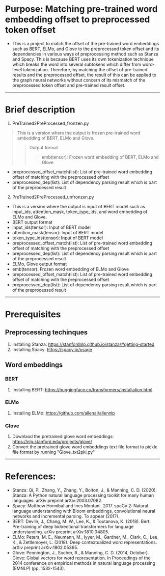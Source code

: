 # Purpose: Matching pre-trained word embedding offset to preprocessed token offset
- This is a project to match the offset of the pre-trained word embeddings such as BERT, ELMo, and Glove to the preprocessed token offset and its dependencies in various ways of preprocessing method such as Stanza and Spacy. This is because BERT uses its own tokenization technique which breaks the word into several subtokens which differ from word-level tokenization. Therefore, by matching the offset of pre-trained results and the preprocessed offset, the result of this can be applied to the graph neural networks without concern of its mismatch of the preprocessed token offset and pre-trained result offset.

- - - -

# Brief description
1. PreTrained2PreProcessed_fronzen.py
> This is a version where the output is frozen pre-trained word embedding of BERT, ELMo and Glove.
>> Output format
>>> emb(tensor): Frozen word embedding of BERT, ELMo and Glove
  - preprocessed_offset_match(list): List of pre-trained word embedding offset of matching with the preprocessed offset
  - preprocessed_dep(list): List of dependency parsing result which is part of the preprocessed result

2. PreTrained2PreProcessed_unfronzen.py
 - This is a version where the output is input of BERT model such as input_ids, attention_mask, token_type_ids, and word embedding of ELMo and Glove.
 - BERT output format
  - input_ids(tensor): Input of BERT model
  - attention_mask(tensor): Input of BERT model
  - token_type_ids(tensor): Input of BERT model
  - preprocessed_offset_match(list): List of pre-trained word embedding offset of matching with the preprocessed offset
  - preprocessed_dep(list): List of dependency parsing result which is part of the preprocessed result
 - ELMo, Glove output format
  - emb(tensor): Frozen word embedding of ELMo and Glove
  - preprocessed_offset_match(list): List of pre-trained word embedding offset of matching with the preprocessed offset
  - preprocessed_dep(list): List of dependency parsing result which is part of the preprocessed result
 
 - - - -
 
# Prerequisites
## Preprocessing techinques
1. Installing Stanza: https://stanfordnlp.github.io/stanza/#getting-started
2. Installing Spacy: https://spacy.io/usage

## Word embeddings
### BERT
1. Installing BERT: https://huggingface.co/transformers/installation.html

### ELMo
1. Installing ELMo: https://github.com/allenai/allennlp

### Glove
1. Downlaod the pretrained glove word embeddings: https://nlp.stanford.edu/projects/glove/
2. Convert the pretrained glove word embeddings text file format to pickle file format by running "Glove_txt2pkl.py"

- - - -

# References:
- Stanza: Qi, P., Zhang, Y., Zhang, Y., Bolton, J., & Manning, C. D. (2020). Stanza: A Python natural language processing toolkit for many human languages. arXiv preprint arXiv:2003.07082.
- Spacy: Matthew Honnibal and Ines Montani. 2017. spaCy 2: Natural language understanding with Bloom embeddings, convolutional neural networks and incremental parsing. To appear (2017).
- BERT: Devlin, J., Chang, M. W., Lee, K., & Toutanova, K. (2018). Bert: Pre-training of deep bidirectional transformers for language understanding. arXiv preprint arXiv:1810.04805.
- ELMo: Peters, M. E., Neumann, M., Iyyer, M., Gardner, M., Clark, C., Lee, K., & Zettlemoyer, L. (2018). Deep contextualized word representations. arXiv preprint arXiv:1802.05365.
- Glove: Pennington, J., Socher, R., & Manning, C. D. (2014, October). Glove: Global vectors for word representation. In Proceedings of the 2014 conference on empirical methods in natural language processing (EMNLP) (pp. 1532-1543).
